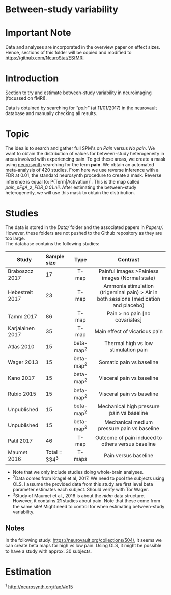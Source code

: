 # Between-study variability

# Important Note

Data and analyses are incorporated in the overview paper on effect sizes. Hence, sections of this folder will be copied and modified to
https://github.com/NeuroStat/ESfMRI

# Introduction

Section to try and estimate between-study variability in neuroimaging (focussed on fMRI).

Data is obtained by searching for *"pain"* (at 11/01/2017) in the [neurovault](www.neurovault.org) database and manually checking all results.

# Topic
The idea is to search and gather full SPM's on *Pain* versus *No pain*.
We want to obtain the distribution of values for between-study heterogeneity in areas involved with experiencing pain. To get these areas, we create a mask using [neurosynth](www.neurosynth.org) searching for the term **pain**.
We obtain an automated meta-analysis of 420 studies. From here we use reverse inference with a FDR at 0.01, the standard neurosynth procedure to create a mask. Reverse inference is equal to: P(Term|Activation)<sup>1</sup>.
This is the map called *pain_pFgA_z_FDR_0.01.nii*. After estimating the between-study heterogeneity, we will use this mask to obtain the distribution.

# Studies

The data is stored in the *Data/* folder and the associated papers in *Papers/*. However, these folders are not pushed to the Github repository as they are too large. <br>
The database contains the following studies:


| Study        | Sample size           | Type  |  Contrast |
| ------------- |:-------------|:-----:|:-----:|
|Braboszcz 2017 | 17            | T-map | Painful images >Painless images (Normal state) |
| Hebestreit 2017      | 23      |   T-map | Ammonia stimulation (trigeminal pain) > Air in both sessions (medication and placebo) |
| Tamm 2017 | 86      |  T-map | Pain > no pain [no covariates] |
| Karjalainen 2017 | 35      |  T-map | Main effect of vicarious pain |
| Atlas 2010 | 15      |  beta-map<sup>2</sup> | Thermal high vs low stimulation pain |
| Wager 2013 | 15      |  beta-map<sup>2</sup> | Somatic pain vs baseline |
| Kano 2017 | 15      |  beta-map<sup>2</sup> | Visceral pain vs baseline |
| Rubio 2015 | 15      |  beta-map<sup>2</sup> | Visceral pain vs baseline |
| Unpublished | 15      |  beta-map<sup>2</sup> | Mechanical high pressure pain vs baseline |
| Unpublished | 15      |  beta-map<sup>2</sup> | Mechanical medium pressure pain vs baseline |
| Patil 2017 | 46      |  T-map | Outcome of pain induced to others versus baseline |
| Maumet 2016 | Total = 334<sup>3</sup>      |  T-maps | Pain versus baseline |


* Note that we only include studies doing whole-brain analyses.
* <sup>2</sup>Data comes from Kragel et al, 2017. We need to pool the subjects using OLS. I assume the provided data from this study are first level beta parameter estimates each subject. Should verify with Tor Wager.
* <sup>3</sup>Study of Maumet et al., 2016 is about the *nidm* data structure. However, it contains **21** studies about pain. Note that these come from the same site! Might need to control for when estimating between-study variability.

## Notes
In the following study: https://neurovault.org/collections/504/, it seems we can create beta maps for high vs low pain. Using OLS, it might be possible to have a study with approx. 30 subjects.

# Estimation


<sup>1</sup> http://neurosynth.org/faq/#q15
